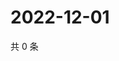 # 2022-12-01

共 0 条

<!-- BEGIN WEIBO -->
<!-- 最后更新时间 Thu Dec 01 2022 18:00:49 GMT+0800 (China Standard Time) -->

<!-- END WEIBO -->
